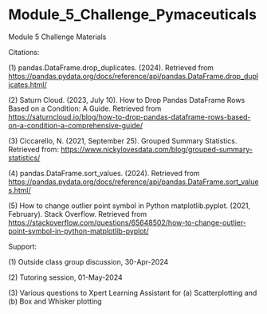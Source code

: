 # Module_5_Challenge_Pymaceuticals
Module 5 Challenge Materials

Citations:


(1) pandas.DataFrame.drop_duplicates. (2024). Retrieved from https://pandas.pydata.org/docs/reference/api/pandas.DataFrame.drop_duplicates.html/


(2) Saturn Cloud. (2023, July 10). How to Drop Pandas DataFrame Rows Based on a Condition: A Guide. Retrieved from https://saturncloud.io/blog/how-to-drop-pandas-dataframe-rows-based-on-a-condition-a-comprehensive-guide/


(3) Ciccarello, N. (2021, September 25). Grouped Summary Statistics. Retrieved from: https://www.nickylovesdata.com/blog/grouped-summary-statistics/


(4) pandas.DataFrame.sort_values. (2024). Retrieved from https://pandas.pydata.org/docs/reference/api/pandas.DataFrame.sort_values.html/


(5) How to change outlier point symbol in Python matplotlib.pyplot. (2021, February). Stack Overflow. Retrieved from https://stackoverflow.com/questions/65648502/how-to-change-outlier-point-symbol-in-python-matplotlib-pyplot/



Support:

(1) Outside class group discussion, 30-Apr-2024

(2) Tutoring session, 01-May-2024

(3) Various questions to Xpert Learning Assistant for (a) Scatterplotting and (b) Box and Whisker plotting

